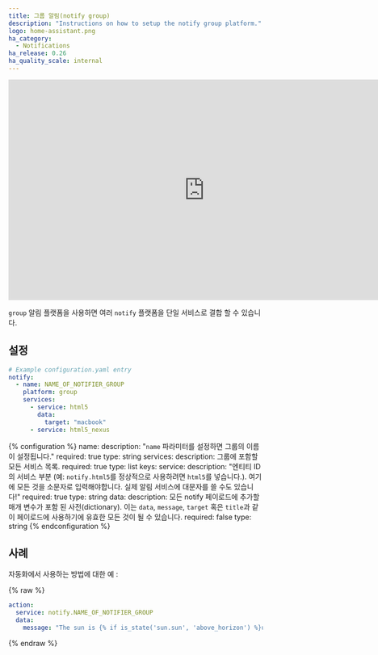 ```yaml
---
title: 그룹 알림(notify group)
description: "Instructions on how to setup the notify group platform."
logo: home-assistant.png
ha_category:
  - Notifications
ha_release: 0.26
ha_quality_scale: internal
---
```


<div class='videoWrapper'><iframe width="776" height="437" src="https://www.youtube.com/embed/cSMUF0WTP0Y" frameborder="0" allow="accelerometer; autoplay; encrypted-media; gyroscope; picture-in-picture" allowfullscreen></iframe></div>

`group` 알림 플랫폼을 사용하면 여러 `notify` 플랫폼을 단일 서비스로 결합 할 수 있습니다.

## 설정

```yaml
# Example configuration.yaml entry
notify:
  - name: NAME_OF_NOTIFIER_GROUP
    platform: group
    services:
      - service: html5
        data:
          target: "macbook"
      - service: html5_nexus
```

{% configuration %}
name:
  description: "`name` 파라미터를 설정하면 그룹의 이름이 설정됩니다."
  required: true
  type: string
services:
  description: 그룹에 포함할 모든 서비스 목록.
  required: true
  type: list
  keys:
    service:
      description: "엔티티 ID의 서비스 부분 (예: `notify.html5`를 정상적으로 사용하려면 `html5`를 넣습니다.). 여기에 모든 것을 소문자로 입력해야합니다. 실제 알림 서비스에 대문자를 쓸 수도 있습니다!"
      required: true
      type: string
    data:
      description: 모든 notify 페이로드에 추가할 매개 변수가 포함 된 사전(dictionary). 이는 `data`, `message`, `target` 혹은 `title`과 같이 페이로드에 사용하기에 유효한 모든 것이 될 수 있습니다.
      required: false
      type: string
{% endconfiguration %}

## 사례

자동화에서 사용하는 방법에 대한 예 :

{% raw %}
```yaml
action:
  service: notify.NAME_OF_NOTIFIER_GROUP
  data:
    message: "The sun is {% if is_state('sun.sun', 'above_horizon') %}up{% else %}down{% endif %}!"
```
{% endraw %}
